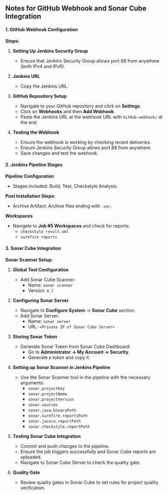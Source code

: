 ## Notes for GitHub Webhook and Sonar Cube Integration

#### 1. **GitHub Webhook Configuration**

**Steps:**

1. **Setting Up Jenkins Security Group**  
   - Ensure that Jenkins Security Group allows port 88 from anywhere (both IPv4 and IPv6).

2. **Jenkins URL**  
   - Copy the Jenkins URL.

3. **GitHub Repository Setup**  
   - Navigate to your GitHub repository and click on **Settings**.
   - Click on **Webhooks** and then **Add Webhook**.
   - Paste the Jenkins URL at the webhook URL with `GitHub-webhook/` at the end.
   
4. **Testing the Webhook**  
   - Ensure the webhook is working by checking recent deliveries.
   - Ensure Jenkins Security Group allows port 88 from anywhere.
   - Save changes and test the webhook.

#### 2. **Jenkins Pipeline Stages**

**Pipeline Configuration**  
- Stages included: Build, Test, Checkstyle Analysis.

**Post Installation Steps:**

- Archive Artifact: Archive files ending with `.var`.

**Workspaces**  
- Navigate to **Job #5 Workspaces** and check for reports:  
  - `checkstyle result.xml`
  - `surefire reports`

#### 3. **Sonar Cube Integration**

**Sonar Scanner Setup:**

1. **Global Tool Configuration**  
   - Add Sonar Cube Scanner:  
     - Name: `sonar scanner`  
     - Version: `4.7`

2. **Configuring Sonar Server**  
   - Navigate to **Configure System** -> **Sonar Cube** section.
   - Add Sonar Server:  
     - Name: `sonar server`  
     - URL: `<Private IP of Sonar Cube Server>`

3. **Storing Sonar Token**  
   - Generate Sonar Token from Sonar Cube Dashboard:  
     - Go to **Administrator -> My Account -> Security**.
     - Generate a token and copy it.

4. **Setting up Sonar Scanner in Jenkins Pipeline**  
   - Use the Sonar Scanner tool in the pipeline with the necessary arguments:
     - `sonar.projectKey`
     - `sonar.projectName`
     - `sonar.projectVersion`
     - `sonar.sources`
     - `sonar.java.binaryPath`
     - `sonar.surefire.reportsPath`
     - `sonar.jacoco.reportPath`
     - `sonar.checkstyle.reportPath`

5. **Testing Sonar Cube Integration**  
   - Commit and push changes to the pipeline.
   - Ensure the job triggers successfully and Sonar Cube reports are uploaded.
   - Navigate to Sonar Cube Server to check the quality gate.

6. **Quality Gate**  
   - Review quality gates in Sonar Cube to set rules for project quality verification.
